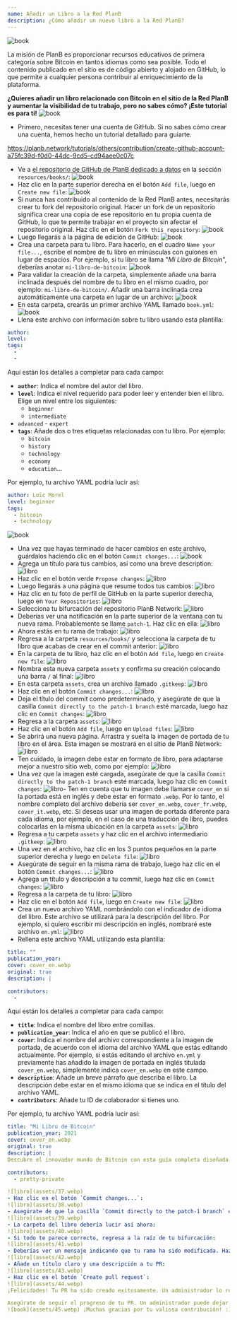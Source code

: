 ```yaml
---
name: Añadir un Libro a la Red PlanB
description: ¿Cómo añadir un nuevo libro a la Red PlanB?
---
```

![book](assets/cover.webp)

La misión de PlanB es proporcionar recursos educativos de primera categoría sobre Bitcoin en tantos idiomas como sea posible. Todo el contenido publicado en el sitio es de código abierto y alojado en GitHub, lo que permite a cualquier persona contribuir al enriquecimiento de la plataforma.

**¿Quieres añadir un libro relacionado con Bitcoin en el sitio de la Red PlanB y aumentar la visibilidad de tu trabajo, pero no sabes cómo? ¡Este tutorial es para ti!**
![book](assets/01.webp)
- Primero, necesitas tener una cuenta de GitHub. Si no sabes cómo crear una cuenta, hemos hecho un tutorial detallado para guiarte.

https://planb.network/tutorials/others/contribution/create-github-account-a75fc39d-f0d0-44dc-9cd5-cd94aee0c07c


- Ve a [el repositorio de GitHub de PlanB dedicado a datos](https://github.com/PlanB-Network/bitcoin-educational-content/tree/dev/resources/books) en la sección `resources/books/`:
![book](assets/02.webp)
- Haz clic en la parte superior derecha en el botón `Add file`, luego en `Create new file`:
![book](assets/03.webp)
- Si nunca has contribuido al contenido de la Red PlanB antes, necesitarás crear tu fork del repositorio original. Hacer un fork de un repositorio significa crear una copia de ese repositorio en tu propia cuenta de GitHub, lo que te permite trabajar en el proyecto sin afectar el repositorio original. Haz clic en el botón `Fork this repository`:
![book](assets/04.webp)
- Luego llegarás a la página de edición de GitHub:
![book](assets/05.webp)
- Crea una carpeta para tu libro. Para hacerlo, en el cuadro `Name your file...`, escribe el nombre de tu libro en minúsculas con guiones en lugar de espacios. Por ejemplo, si tu libro se llama "*Mi Libro de Bitcoin*", deberías anotar `mi-libro-de-bitcoin`:
![book](assets/06.webp)
- Para validar la creación de la carpeta, simplemente añade una barra inclinada después del nombre de tu libro en el mismo cuadro, por ejemplo: `mi-libro-de-bitcoin/`. Añadir una barra inclinada crea automáticamente una carpeta en lugar de un archivo:
![book](assets/07.webp)
- En esta carpeta, crearás un primer archivo YAML llamado `book.yml`:
![book](assets/08.webp)
- Llena este archivo con información sobre tu libro usando esta plantilla:

```yaml
author: 
level: 
tags:
  - 
  - 
```

Aquí están los detalles a completar para cada campo:
- **`author`**: Indica el nombre del autor del libro.
- **`level`**: Indica el nivel requerido para poder leer y entender bien el libro. Elige un nivel entre los siguientes:
	- `beginner`
	- `intermediate`
- `advanced` - `expert`
- **`tags`**: Añade dos o tres etiquetas relacionadas con tu libro. Por ejemplo:
    - `bitcoin`
    - `history`
    - `technology`
    - `economy`
    - `education`...

Por ejemplo, tu archivo YAML podría lucir así:

```yaml
author: Loïc Morel
level: beginner
tags:
  - bitcoin
  - technology
```

![book](assets/09.webp)
- Una vez que hayas terminado de hacer cambios en este archivo, guárdalos haciendo clic en el botón `Commit changes...`:
![book](assets/10.webp)
- Agrega un título para tus cambios, así como una breve description: ![libro](assets/11.webp)
- Haz clic en el botón verde `Propose changes`:
![libro](assets/12.webp)
- Luego llegarás a una página que resume todos tus cambios:
![libro](assets/13.webp)
- Haz clic en tu foto de perfil de GitHub en la parte superior derecha, luego en `Your Repositories`:
![libro](assets/14.webp)
- Selecciona tu bifurcación del repositorio PlanB Network:
![libro](assets/15.webp)
- Deberías ver una notificación en la parte superior de la ventana con tu nueva rama. Probablemente se llame `patch-1`. Haz clic en ella:
![libro](assets/16.webp)
- Ahora estás en tu rama de trabajo:
![libro](assets/17.webp)
- Regresa a la carpeta `resources/books/` y selecciona la carpeta de tu libro que acabas de crear en el commit anterior:
![libro](assets/18.webp)
- En la carpeta de tu libro, haz clic en el botón `Add file`, luego en `Create new file`:
![libro](assets/19.webp)
- Nombra esta nueva carpeta `assets` y confirma su creación colocando una barra `/` al final:
![libro](assets/20.webp)
- En esta carpeta `assets`, crea un archivo llamado `.gitkeep`:
![libro](assets/21.webp)
- Haz clic en el botón `Commit changes...`:
![libro](assets/22.webp)
- Deja el título del commit como predeterminado, y asegúrate de que la casilla `Commit directly to the patch-1 branch` esté marcada, luego haz clic en `Commit changes`:
![libro](assets/23.webp)
- Regresa a la carpeta `assets`:
![libro](assets/24.webp)
- Haz clic en el botón `Add file`, luego en `Upload files`:
![libro](assets/25.webp)
- Se abrirá una nueva página. Arrastra y suelta la imagen de portada de tu libro en el área. Esta imagen se mostrará en el sitio de PlanB Network:
![libro](assets/26.webp)
- Ten cuidado, la imagen debe estar en formato de libro, para adaptarse mejor a nuestro sitio web, como por ejemplo:
![libro](assets/27.webp)
- Una vez que la imagen esté cargada, asegúrate de que la casilla `Commit directly to the patch-1 branch` esté marcada, luego haz clic en `Commit changes`:
![libro](assets/28.webp)- Ten en cuenta que tu imagen debe llamarse `cover_en` si la portada está en inglés y debe estar en formato `.webp`. Por lo tanto, el nombre completo del archivo debería ser `cover_en.webp`, `cover_fr.webp`, `cover_it.webp`, etc. Si deseas usar una imagen de portada diferente para cada idioma, por ejemplo, en el caso de una traducción de libro, puedes colocarlas en la misma ubicación en la carpeta `assets`:
![libro](assets/29.webp)
- Regresa a tu carpeta `assets` y haz clic en el archivo intermediario `.gitkeep`:
![libro](assets/30.webp)
- Una vez en el archivo, haz clic en los 3 puntos pequeños en la parte superior derecha y luego en `Delete file`:
![libro](assets/31.webp)
- Asegúrate de seguir en la misma rama de trabajo, luego haz clic en el botón `Commit changes...`:
![libro](assets/32.webp)
- Agrega un título y descripción a tu commit, luego haz clic en `Commit changes`:
![libro](assets/33.webp)
- Regresa a la carpeta de tu libro: ![libro](assets/34.webp)
- Haz clic en el botón `Add file`, luego en `Create new file`:
![libro](assets/35.webp)
- Crea un nuevo archivo YAML nombrándolo con el indicador de idioma del libro. Este archivo se utilizará para la descripción del libro. Por ejemplo, si quiero escribir mi descripción en inglés, nombraré este archivo `en.yml`:
![libro](assets/36.webp)
- Rellena este archivo YAML utilizando esta plantilla:
```yaml
title: ""
publication_year: 
cover: cover_en.webp
original: true
description: |

contributors:
  - 
```

Aquí están los detalles a completar para cada campo:
- **`title`**: Indica el nombre del libro entre comillas.
- **`publication_year`**: Indica el año en que se publicó el libro.
- **`cover`**: Indica el nombre del archivo correspondiente a la imagen de portada, de acuerdo con el idioma del archivo YAML que estás editando actualmente. Por ejemplo, si estás editando el archivo `en.yml` y previamente has añadido la imagen de portada en inglés titulada `cover_en.webp`, simplemente indica `cover_en.webp` en este campo.
- **`description`**: Añade un breve párrafo que describa el libro. La descripción debe estar en el mismo idioma que se indica en el título del archivo YAML.
- **`contributors`**: Añade tu ID de colaborador si tienes uno.

Por ejemplo, tu archivo YAML podría lucir así:

```yaml
title: "Mi Libro de Bitcoin"
publication_year: 2021
cover: cover_en.webp
original: true
description: |
Descubre el innovador mundo de Bitcoin con esta guía completa diseñada para principiantes. Mi Libro de Bitcoin desmitifica las complejidades de Bitcoin, proporcionando una introducción clara y concisa de cómo funciona el protocolo. Desde su tecnología revolucionaria hasta su posible impacto en la economía global, este libro ofrece perspectivas valiosas y conocimiento práctico. Perfecto para aquellos nuevos en Bitcoin, cubre los fundamentos, consejos de seguridad y el futuro de las finanzas digitales. Sumérgete en el futuro del dinero y empodérate con el conocimiento para navegar la era digital con confianza.

contributors:
  - pretty-private

![libro](assets/37.webp)
- Haz clic en el botón `Commit changes...`:
![libro](assets/38.webp)
- Asegúrate de que la casilla `Commit directly to the patch-1 branch` esté marcada, añade un título, luego haz clic en `Commit changes`:
![libro](assets/39.webp)
- La carpeta del libro debería lucir así ahora:
![libro](assets/40.webp)
- Si todo te parece correcto, regresa a la raíz de tu bifurcación:
![libro](assets/41.webp)
- Deberías ver un mensaje indicando que tu rama ha sido modificada. Haz clic en el botón `Compare & pull request`:
![libro](assets/42.webp)
- Añade un título claro y una descripción a tu PR:
![libro](assets/43.webp)
- Haz clic en el botón `Create pull request`:
![libro](assets/44.webp)
¡Felicidades! Tu PR ha sido creado exitosamente. Un administrador lo revisará ahora y, si todo está en orden, lo fusionará en el repositorio principal de la Red PlanB. Deberías ver tu libro aparecer en el sitio web unos días después.

Asegúrate de seguir el progreso de tu PR. Un administrador puede dejar un comentario solicitando información adicional. Mientras tu PR no esté validado, puedes verlo en la pestaña `Pull requests` en el repositorio de GitHub de la Red PlanB.
![book](assets/45.webp) ¡Muchas gracias por tu valiosa contribución! :)
